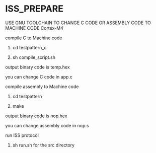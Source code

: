 # ISS_PREPARE
USE GNU TOOLCHAIN TO CHANGE C CODE OR ASSEMBLY CODE TO MACHINE CODE
Cortex-M4

compile C to Machine code

1. cd testpattern_c

2. sh compile_script.sh

output binary code is temp.hex

you can change C code in app.c



compile assembly to Machine code

1. cd testpattern

2. make

output binary code is nop.hex

you can change assembly code in nop.s

run ISS protocol 

1. sh run.sh for the src directory
